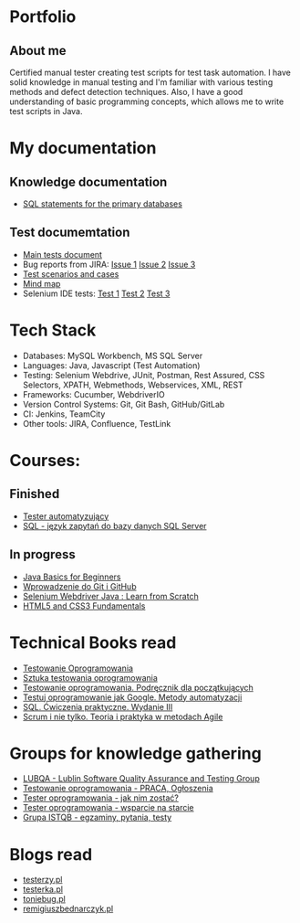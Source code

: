 # Portfolio

## About me

Certified manual tester creating test scripts for test task automation. I have solid knowledge in manual testing and I'm familiar with various testing methods and defect detection techniques. Also, I have a good understanding of basic programming concepts, which allows me to write test scripts in Java. 

# My documentation

## Knowledge documentation
* [SQL statements for the primary databases](https://drive.google.com/file/d/16tmKaRQsYkAhyRBXM6OCON4n66MmK_Yt/view?usp=sharing)

## Test documemtation

* [Main tests document](https://drive.google.com/file/d/1WK7wGD-fwomsYrDJzrm-hWSPvZzNTB6I/view?usp=sharing)
* Bug reports from JIRA:
[Issue 1](https://drive.google.com/file/d/1grq0ZaqBF0lgKWesAcPd8neoR13G1ZBa/view?usp=sharing)
[Issue 2](https://drive.google.com/file/d/1j1B_3BZoB-3Rolwvp9IM3zpw2SRbPCd3/view?usp=sharing)
[Issue 3](https://drive.google.com/file/d/1j1B_3BZoB-3Rolwvp9IM3zpw2SRbPCd3/view?usp=sharing)
* [Test scenarios and cases](https://docs.google.com/spreadsheets/d/1FAvlKEjNl0a2t7LLkB92ERhAr0dhBBZ91FkodMUysMg/edit?usp=sharing)
* [Mind map](https://drive.google.com/file/d/17TeR-AVpvFxBCFPhyxign5KR3K1ANpjv/view?usp=sharing)
* Selenium IDE tests:
[Test 1](https://drive.google.com/file/d/1wH7JgPjFKo8dM4zwmE78NBFxXXMj9TZ4/view?usp=sharing)
[Test 2](https://drive.google.com/file/d/1wH7JgPjFKo8dM4zwmE78NBFxXXMj9TZ4/view?usp=sharing)
[Test 3](https://drive.google.com/file/d/1wH7JgPjFKo8dM4zwmE78NBFxXXMj9TZ4/view?usp=sharing)

# Tech Stack

* Databases: MySQL Workbench, MS SQL Server
* Languages: Java, Javascript (Test Automation)
* Testing: Selenium Webdrive, JUnit, Postman, Rest Assured, CSS Selectors, XPATH, Webmethods, Webservices, XML, REST
* Frameworks: Cucumber, WebdriverIO 
* Version Control Systems: Git, Git Bash, GitHub/GitLab
* CI: Jenkins, TeamCity
* Other tools: JIRA, Confluence, TestLink

# Courses: 

## Finished
* [Tester automatyzujący](https://drive.google.com/file/d/11rYVQCi51rsoqDe9DNplxky5QweSnomo/view?usp=sharing)
* [SQL - język zapytań do bazy danych SQL Server](https://drive.google.com/file/d/1Sh-c-hrgkqsV0Xe_rV7cfyYd7EboSTZr/view?usp=sharing)

## In progress

* [Java Basics for Beginners](https://www.udemy.com/share/101sSs3@W44xEvKrNJo5I6YPbRF2xbmJi5v0aHvuroZdEb79Fuwn6gvkZqCIPTUX4T50OUmDaw==/)
* [Wprowadzenie do Git i GitHub](https://www.udemy.com/share/101Agk3@yBZpk_Gd0qRGOCXtv6mmVA_Nj6BQt1ai2p6D-aaxicKmGtoA9_JHzOn00xjjGm2pvQ==/)
* [Selenium Webdriver Java : Learn from Scratch](https://www.udemy.com/share/101vq83@uPVgeLomtMKOagE8rKArtf-UoyuY-cZ1FARHsfdr8850z3D9A28iQ3Cykny1toEfvQ==/)
* [HTML5 and CSS3 Fundamentals](https://www.udemy.com/share/101sSs3@xiH4oXCqTCmb1mP3msbdttocAz1ynC1CHghljrZVGgF9P_lfpzJnOBjZwWUbKXB6YQ==/)

# Technical Books read

* [Testowanie Oprogramowania](https://pwicherski.gitbook.io)
* [Sztuka testowania oprogramowania](https://helion.pl/ksiazki/sztuka-testowania-oprogramowania-glenford-j-myers-corey-sandler-tom-badgett-tod,artteo.htm?_ga=NC.9767046283-1587824464&abpar1=desktop&abpar2=170674.1746781.&abpcid=41&abpid=11&bb_coid=3068713&bb_id=3#format/d)
* [Testowanie oprogramowania. Podręcznik dla początkujących ](https://helion.pl/ksiazki/testowanie-oprogramowania-podrecznik-dla-poczatkujacych-rafal-pawlak,szteop.htm?_ga=NC.1384359092-1587824560&abpar1=desktop&abpar2=236563.1746781.&abpcid=41&abpid=11&bb_coid=3069019&bb_id=3#format/d)
* [Testuj oprogramowanie jak Google. Metody automatyzacji ](https://helion.pl/ksiazki/testuj-oprogramowanie-jak-google-metody-automatyzacji-james-a-whittaker-jason-arbon-jeff-carollo,teopgo.htm?_ga=NC.8248156519-1587824599&abpar1=desktop&abpar2=227754.1746781.&abpcid=41&abpid=11&bb_coid=3080973&bb_id=3#format/e)
* [SQL. Ćwiczenia praktyczne. Wydanie III](https://helion.pl/ksiazki/sql-cwiczenia-praktyczne-wydanie-iii-marcin-lis,cwsql3.htm?_ga=NC.6123080027-1587824671&abpar1=desktop&abpar2=275563.1746781.&abpcid=41&abpid=11&bb_coid=3072598&bb_id=3#format/e)
* [Scrum i nie tylko. Teoria i praktyka w metodach Agile ](https://ksiegarnia.pwn.pl/Scrum-i-nie-tylko.-Teoria-i-praktyka-w-metodach-Agile,618699036,p.htmlabpid=11&abpcid=132&bb_id=3&bb_coid=7432964&abpar1=desktop&abpar2=4143114.1746781.&p_action=3206410001&utm_source=a4b&utm_medium=referral&utm_campaign=lc-buybox-wszystkie&_ga=NC.9284813805-1587824711)

# Groups for knowledge gathering

* [LUBQA - Lublin Software Quality Assurance and Testing Group](https://www.facebook.com/LubQA/)
* [Testowanie oprogramowania - PRACA, Ogłoszenia](https://www.facebook.com/groups/215557562210470/?ref=group_header)
* [Tester oprogramowania - jak nim zostać?](https://www.facebook.com/groups/531570473876610/?ref=group_header)
* [Tester oprogramowania - wsparcie na starcie](https://www.facebook.com/groups/testeroprogramowania/?ref=group_header)
* [Grupa ISTQB - egzaminy, pytania, testy](https://www.facebook.com/groups/194288250951242/)

# Blogs read

* [testerzy.pl](http://testerzy.pl)
* [testerka.pl](http://testerka.pl)
* [toniebug.pl](https://www.toniebug.pl)
* [remigiuszbednarczyk.pl](https://remigiuszbednarczyk.pl)
